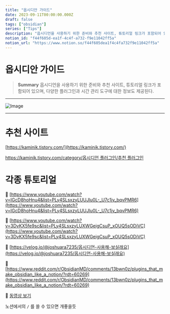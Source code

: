 ```yaml
---
title: "옵시디안 가이드"
date: 2023-09-11T00:00:00.000Z
draft: false
tags: ["obsidian"]
series: ["Tips"]
description: "옵시디언을 사용하기 위한 준비와 추천 사이트, 튜토리얼 링크가 포함되어 있으며, 다양한 플러그인과 시간 관리 도구에 대한 정보도 제공된다."
notion_id: "f44f605d-ea1f-4c4f-a732-f9e11042ff5a"
notion_url: "https://www.notion.so/f44f605dea1f4c4fa732f9e11042ff5a"
---
```


# 옵시디안 가이드

> **Summary**
> 옵시디언을 사용하기 위한 준비와 추천 사이트, 튜토리얼 링크가 포함되어 있으며, 다양한 플러그인과 시간 관리 도구에 대한 정보도 제공된다.

---


![Image](https://obsidian.md/images/2023-06-logo.png)

---

# 추천 사이트

[https://kaminik.tistory.com/](https://kaminik.tistory.com/)

[https://kaminik.tistory.com/category/옵시디언 플러그인/추천 플러그인](https://kaminik.tistory.com/category/%EC%98%B5%EC%8B%9C%EB%94%94%EC%96%B8%20%ED%94%8C%EB%9F%AC%EA%B7%B8%EC%9D%B8/%EC%B6%94%EC%B2%9C%20%ED%94%8C%EB%9F%AC%EA%B7%B8%EC%9D%B8)

# 각종 튜토리얼

🔗 [https://www.youtube.com/watch?v=IGcD8hoHnu4&list=PLy4SLsxzyLUUJlu0L-_U7c1jy_bqvPMR6](https://www.youtube.com/watch?v=IGcD8hoHnu4&list=PLy4SLsxzyLUUJlu0L-_U7c1jy_bqvPMR6)

🔗 [https://www.youtube.com/watch?v=3DvKX5fe9sc&list=PLy4SLsxzyLUXWGeigCsuP_xOUQ5sODiVC](https://www.youtube.com/watch?v=3DvKX5fe9sc&list=PLy4SLsxzyLUXWGeigCsuP_xOUQ5sODiVC)

🔗 [https://velog.io/@joshuara7235/옵시디언-사용해-보실래요](https://velog.io/@joshuara7235/옵시디언-사용해-보실래요)

🔗 [https://www.reddit.com/r/ObsidianMD/comments/13bwn0z/plugins_that_make_obsidian_like_a_notion/?rdt=60269](https://www.reddit.com/r/ObsidianMD/comments/13bwn0z/plugins_that_make_obsidian_like_a_notion/?rdt=60269)

🎥 [동영상 보기](https://www.youtube.com/watch?v=Rn_NVdHvG8g)

노션에서의 `/` 를 쓸 수 있으면 개좋을듯

